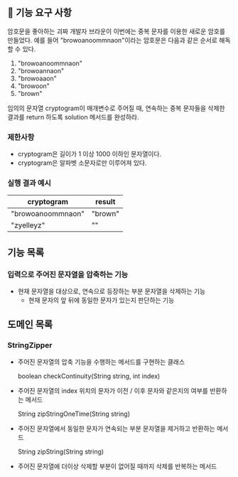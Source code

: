 ## 🚀 기능 요구 사항

암호문을 좋아하는 괴짜 개발자 브라운이 이번에는 중복 문자를 이용한 새로운 암호를 만들었다. 예를 들어 "browoanoommnaon"이라는 암호문은 다음과 같은 순서로 해독할 수 있다.

1. "browoanoommnaon"
2. "browoannaon"
3. "browoaaon"
4. "browoon"
5. "brown"

임의의 문자열 cryptogram이 매개변수로 주어질 때, 연속하는 중복 문자들을 삭제한 결과를 return 하도록 solution 메서드를 완성하라.

### 제한사항

- cryptogram은 길이가 1 이상 1000 이하인 문자열이다.
- cryptogram은 알파벳 소문자로만 이루어져 있다.

### 실행 결과 예시

| cryptogram | result |
| --- | --- |
| "browoanoommnaon" | "brown" |
| "zyelleyz" | "" |


## 기능 목록
### 입력으로 주어진 문자열을 압축하는 기능
- 현재 문자열을 대상으로, 연속으로 등장하는 부분 문자열을 삭제하는 기능
  - 현재 문자의 앞 뒤에 동일한 문자가 있는지 판단하는 기능

## 도메인 목록
### StringZipper
- 주어진 문자열의 압축 기능을 수행하는 메서드를 구현하는 클래스

    
    boolean checkContinuity(String string, int index)
- 주어진 문자열의 index 위치의 문자가 이전 / 이후 문자와 같은지의 여부를 반환하는 메서드

    
    String zipStringOneTime(String string)
- 주어진 문자열에서 동일한 문자가 연속되는 부분 문자열을 제거하고 반환하는 메서드


    String zipString(String string)
- 주어진 문자열에 더이상 삭제할 부분이 없어질 때까지 삭제를 반복하는 메서드